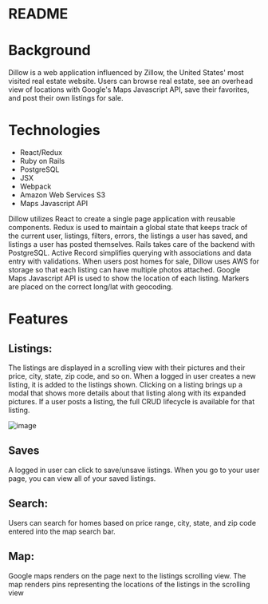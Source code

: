 # README

# Background

Dillow is a web application influenced by Zillow, the United States' most visited real estate website. Users can browse real estate, see an overhead view of locations with Google's Maps Javascript API, save their favorites, and post their own listings for sale.

# Technologies
* React/Redux
* Ruby on Rails
* PostgreSQL
* JSX
* Webpack
* Amazon Web Services S3
* Maps Javascript API

Dillow utilizes React to create a single page application with reusable components. Redux is used to maintain a global state that keeps track of the current user, listings, filters, errors, the listings a user has saved, and listings a user has posted themselves. Rails takes care of the backend with PostgreSQL. Active Record simplifies querying with associations and data entry with validations. When users post homes for sale, Dillow uses AWS for storage so that each listing can have multiple photos attached. Google Maps Javascript API is used to show the location of each listing. Markers are placed on the correct long/lat with geocoding.

# Features

## Listings:

The listings are displayed in a scrolling view with their pictures and their price, city, state, zip code, and so on. When a logged in user creates a new listing, it is added to the listings shown.  Clicking on a listing brings up a modal that shows more details about that listing along with its expanded pictures. If a user posts a listing, the full CRUD lifecycle is available for that listing.

![image](https://user-images.githubusercontent.com/91623374/154586211-0334b129-e0bf-4a79-a38d-d86e3cbdfd20.png)

## Saves

A logged in user can click to save/unsave listings. When you go to your user page, you can view all of your saved listings.


## Search:

Users can search for homes based on price range, city, state, and zip code entered into the map search bar.

## Map:

Google maps renders on the page next to the listings scrolling view. The map renders pins representing the locations of the listings in the scrolling view
